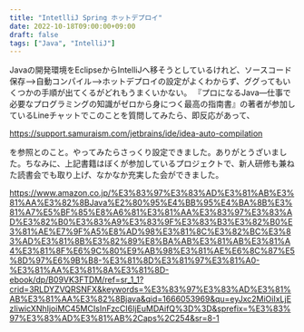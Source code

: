```yaml
---
title: "IntetlliJ Spring ホットデプロイ"
date: 2022-10-18T09:00:00+09:00
draft: false
tags: ["Java", "IntelliJ"]
---
```


Javaの開発環境をEclipseからIntelliJへ移そうとしているけれど、ソースコード保存-->自動コンパイル-->ホットデプロイの設定がよくわからず、ググってもいくつかの手順が出てくるがどれもうまくいかない。
『プロになるJava―仕事で必要なプログラミングの知識がゼロから身につく最高の指南書』の著者が参加しているLineチャットでこのことを質問してみたら、即反応があって、

https://support.samuraism.com/jetbrains/ide/idea-auto-compilation

を参照とのこと。やってみたらさっくり設定できました。ありがとうざいました。ちなみに、上記書籍はぼくが参加しているプロジェクトで、新人研修も兼ねた読書会でも取り上げ、なかなか充実した会ができました。

https://www.amazon.co.jp/%E3%83%97%E3%83%AD%E3%81%AB%E3%81%AA%E3%82%8BJava%E2%80%95%E4%BB%95%E4%BA%8B%E3%81%A7%E5%BF%85%E8%A6%81%E3%81%AA%E3%83%97%E3%83%AD%E3%82%B0%E3%83%A9%E3%83%9F%E3%83%B3%E3%82%B0%E3%81%AE%E7%9F%A5%E8%AD%98%E3%81%8C%E3%82%BC%E3%83%AD%E3%81%8B%E3%82%89%E8%BA%AB%E3%81%AB%E3%81%A4%E3%81%8F%E6%9C%80%E9%AB%98%E3%81%AE%E6%8C%87%E5%8D%97%E6%9B%B8-%E3%81%8D%E3%81%97%E3%81%A0-%E3%81%AA%E3%81%8A%E3%81%8D-ebook/dp/B09VK3FTDM/ref=sr_1_1?crid=3RLDYZVQRSNFX&keywords=%E3%83%97%E3%83%AD%E3%81%AB%E3%81%AA%E3%82%8Bjava&qid=1666053969&qu=eyJxc2MiOiIxLjEzIiwicXNhIjoiMC45MCIsInFzcCI6IjEuMDAifQ%3D%3D&sprefix=%E3%83%97%E3%83%AD%E3%81%AB%2Caps%2C254&sr=8-1

<!--more-->

